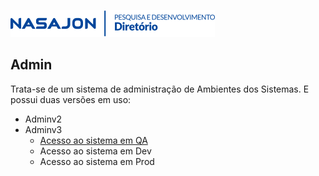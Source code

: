 ![](../../img/logo_diretorio.png "Logo da equipe Diretório")
## Admin

Trata-se de um sistema de administração de Ambientes dos Sistemas. E possui duas versões em uso:

- Adminv2
- Adminv3
    - [Acesso ao sistema em QA](https://adminv3.nasajonsistemas.com.br/gednasajon/)
    - Acesso ao sistema em Dev
    - Acesso ao sistema em Prod